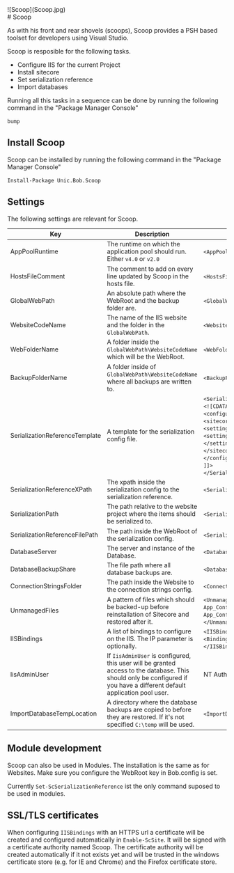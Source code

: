<div class="chapterlogo">![Scoop](Scoop.jpg)</div>
# Scoop

As with his front and rear shovels (scoops), Scoop provides a PSH based toolset for developers using Visual Studio.

Scoop is resposible for the following tasks.

* Configure IIS for the current Project
* Install sitecore
* Set serialization reference
* Import databases

Running all this tasks in a sequence can be done by running the following command in the "Package Manager Console"

    bump

## Install Scoop
Scoop can be installed by running the following command in the "Package Manager Console"

    Install-Package Unic.Bob.Scoop

## Settings

The following settings are relevant for Scoop.

| Key | Description | Example |
| --- | --- | --- |
| AppPoolRuntime | The runtime on which the application pool should run. Either `v4.0` or `v2.0` | `<AppPoolRuntime>v4.0</AppPoolRuntime>` |
| HostsFileComment | The comment to add on every line updated by Scoop in the hosts file. | `<HostsFileComment>inserted by bob</HostsFileComment>` |
| GlobalWebPath | An absolute path where the WebRoot and the backup folder are. | `<GlobalWebPath>D:\web</GlobalWebPath>` |
| WebsiteCodeName | The name of the IIS website and the folder in the `GlobalWebPath`.  | `<WebsiteCodeName>customer-internet</WebsiteCodeName>` |
| WebFolderName | A folder inside the `GlobalWebPath\WebsiteCodeName` which will be the WebRoot. | `<WebFolderName>Web</WebFolderName>` |
| BackupFolderName | A folder inside of `GlobalWebPath\WebsiteCodeName` where all backups are written to. | `<BackupFolderName>Backup</BackupFolderName>` |
| SerializationReferenceTemplate | A template for the serialization config file. | `<SerializationReferenceTemplate>`<br> `<![CDATA[` <br> `<configuration xmlns:patch="http://www.sitecore.net/xmlconfig/" xmlns:set="http://www.sitecore.net/xmlconfig/set/">` <br> `<sitecore>` <br> `<settings>` <br> `<setting name="SerializationFolder" set:value="" />` <br> `</settings>` <br> `</sitecore>` <br> `</configuration>` <br> `]]>` <br> `</SerializationReferenceTemplate>` |
| SerializationReferenceXPath | The xpath inside the serialization config to the serialization reference.  | `<SerializationReferenceXPath>configuration/sitecore/settings/setting/@set:value</SerializationReferenceXPath>`|
| SerializationPath | The path relative to the website project where the items should be serialized to. | `<SerializationPath>..\..\Serialization</SerializationPath>` |
| SerializationReferenceFilePath | The path inside the WebRoot of the serialization config. | `<SerializationReferenceFilePath>App_Config\Include\Unic.SerializationReference.config</SerializationReferenceFilePath>` |
| DatabaseServer | The server and instance of the Database. | `<DatabaseServer>localhost</DatabaseServer>` |
| DatabaseBackupShare | The file path where all database backups are. | `<DatabaseBackupShare>\\corp.unic.com\sys\backup\unic-dev-mssql2</DatabaseBackupShare>` |
| ConnectionStringsFolder | The path inside the Website to the connection strings config.  | `<ConnectionStringsFolder>App_Config\ConnectionStrings.config</ConnectionStringsFolder>` |
| UnmanagedFiles | A pattern of files which should be backed-up before reinstallation of Sitecore and restored after it. | `<UnmanagedFiles>` <br>  `App_Config\ConnectionStrings.config;` <br> `App_Config\Unmanaged\*` <br> `</UnmanagedFiles>` |
| IISBindings | A list of bindings to configure on the IIS. The IP parameter is optionally. | `<IISBindings>` <br> `<Binding IP="">http://dummy</Binding>` <br> `</IISBindings>` |
| IisAdminUser | If `IisAdminUser` is configured, this user will be granted access to the database. This should only be configured if you have a different default application pool user. | <IisAdminUser>NT Authority\Network Service</IisAdminUser> |
| ImportDatabaseTempLocation | A directory where the database backups are copied to before they are restored. If it's not specified `C:\temp` will be used. | `<ImportDatabaseTempLocation>D:\temp</ImportDatabaseTempLocation>`

## Module development

Scoop can also be used in Modules. The installation is the same as for Websites. Make sure you configure the WebRoot key in Bob.config is set.

Currently `Set-ScSerializationReference` ist the only command suposed to be used in modules.

## SSL/TLS certificates
When configuring `IISBindings` with an HTTPS url a certificate will be created
and configured automatically in `Enable-ScSite`. It will be signed with a
certificate authority named Scoop. The certificate authority will be created
automatically if it not exists yet and will be trusted in the windows
certificate store (e.g. for IE and Chrome) and the Firefox certificate store.  
